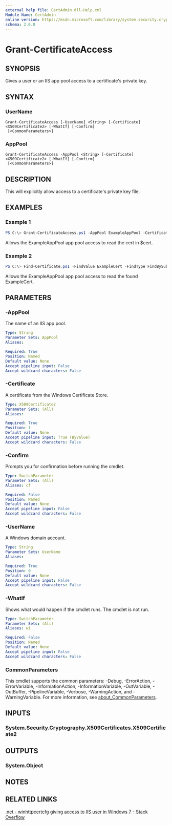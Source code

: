```yaml
---
external help file: CertAdmin.dll-Help.xml
Module Name: CertAdmin
online version: https://msdn.microsoft.com/library/system.security.cryptography.x509certificates.x509findtype.aspx
schema: 2.0.0
---
```


# Grant-CertificateAccess

## SYNOPSIS
Gives a user or an IIS app pool access to a certificate's private key.

## SYNTAX

### UserName
```
Grant-CertificateAccess [-UserName] <String> [-Certificate] <X509Certificate2> [-WhatIf] [-Confirm]
 [<CommonParameters>]
```

### AppPool
```
Grant-CertificateAccess -AppPool <String> [-Certificate] <X509Certificate2> [-WhatIf] [-Confirm]
 [<CommonParameters>]
```

## DESCRIPTION
This will explicitly allow access to a certificate's private key file.

## EXAMPLES

### Example 1
```powershell
PS C:\> Grant-CertificateAccess.ps1 -AppPool ExampleAppPool -Certificate $cert
```

Allows the ExampleAppPool app pool access to read the cert in $cert.

### Example 2
```powershell
PS C:\> Find-Certificate.ps1 -FindValue ExampleCert -FindType FindBySubjectName -StoreName TrustedPeople -StoreLocation LocalMachine |Block-CertificateAccess.ps1 ExampleAppPool
```

Allows the ExampleAppPool app pool access to read the found ExampleCert.

## PARAMETERS

### -AppPool
The name of an IIS app pool.

```yaml
Type: String
Parameter Sets: AppPool
Aliases:

Required: True
Position: Named
Default value: None
Accept pipeline input: False
Accept wildcard characters: False
```

### -Certificate
A certificate from the Windows Certificate Store.

```yaml
Type: X509Certificate2
Parameter Sets: (All)
Aliases:

Required: True
Position: 1
Default value: None
Accept pipeline input: True (ByValue)
Accept wildcard characters: False
```

### -Confirm
Prompts you for confirmation before running the cmdlet.

```yaml
Type: SwitchParameter
Parameter Sets: (All)
Aliases: cf

Required: False
Position: Named
Default value: None
Accept pipeline input: False
Accept wildcard characters: False
```

### -UserName
A Windows domain account.

```yaml
Type: String
Parameter Sets: UserName
Aliases:

Required: True
Position: 0
Default value: None
Accept pipeline input: False
Accept wildcard characters: False
```

### -WhatIf
Shows what would happen if the cmdlet runs.
The cmdlet is not run.

```yaml
Type: SwitchParameter
Parameter Sets: (All)
Aliases: wi

Required: False
Position: Named
Default value: None
Accept pipeline input: False
Accept wildcard characters: False
```

### CommonParameters
This cmdlet supports the common parameters: -Debug, -ErrorAction, -ErrorVariable, -InformationAction, -InformationVariable, -OutVariable, -OutBuffer, -PipelineVariable, -Verbose, -WarningAction, and -WarningVariable. For more information, see [about_CommonParameters](http://go.microsoft.com/fwlink/?LinkID=113216).

## INPUTS

### System.Security.Cryptography.X509Certificates.X509Certificate2

## OUTPUTS

### System.Object

## NOTES

## RELATED LINKS

[.net - winhttpcertcfg giving access to IIS user in Windows 7 - Stack Overflow](https://stackoverflow.com/questions/1678584/winhttpcertcfg-giving-access-to-iis-user-in-windows-7/21713869#21713869)
